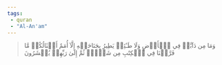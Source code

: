 ```yaml
---
tags: 
 - quran 
 - "Al-An'am"
---
```


> وَمَا مِن دَآبَّةٖ فِي ٱلۡأَرۡضِ وَلَا طَـٰٓئِرٖ يَطِيرُ بِجَنَاحَيۡهِ إِلَّآ أُمَمٌ أَمۡثَالُكُمۚ مَّا فَرَّطۡنَا فِي ٱلۡكِتَٰبِ مِن شَيۡءٖۚ ثُمَّ إِلَىٰ رَبِّهِمۡ يُحۡشَرُونَ
